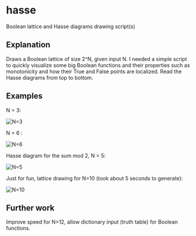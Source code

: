 # hasse
Boolean lattice and Hasse diagrams drawing script(s)

## Explanation
Draws a Boolean lattice of size 2^N, given input N. 
I needed a simple script to quickly visualize some big Boolean functions and their properties such as monotonicity and how their True and False points are localized.
Read the Hasse diagrams from top to bottom. 

## Examples
N = 3: 

![N=3](https://github.com/user-attachments/assets/9059851c-cdd9-41dc-9ee8-7f8fa5fccbf3)


N = 6 : 

![N=6](https://github.com/user-attachments/assets/7152145e-e7ff-4dd6-94c0-3e9913e948f8)


Hasse diagram for the sum mod 2, N = 5: 

![N=5](https://github.com/user-attachments/assets/fa1abb3c-dd20-4de0-9dd7-bac2f3a97774)

Just for fun, lattice drawing for N=10 (took about 5 seconds to generate):

![N=10](https://github.com/user-attachments/assets/bcd270d8-ab27-4816-b80f-def5d67cd23f)


## Further work
Improve speed for N>12, allow dictionary input (truth table) for Boolean functions.
